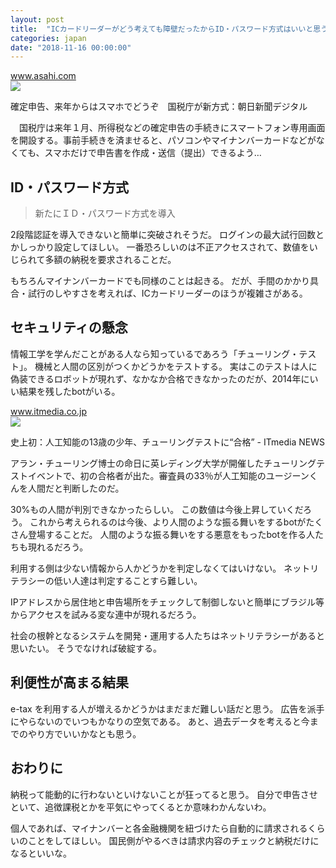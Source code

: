 ```yaml
---
layout: post
title:  "ICカードリーダーがどう考えても障壁だったからID・パスワード方式はいいと思うがセキュリティが緩すぎて心配だ"
categories: japan
date: "2018-11-16 00:00:00"
---
```


<div class="card">
   <a href="https://www.asahi.com/articles/ASLBT33WQLBTUTIL00N.html"></a>
   <div class="card__header">
     <a href="https://www.asahi.com/articles/ASLBT33WQLBTUTIL00N.html">www.asahi.com</a>
   </div>
   <div class="card__image">
     <img src="https://www.asahicom.jp/articles/images/c_AS20181106004609_comm.jpg">
   </div>
   <div class="card__title">
     <p>確定申告、来年からはスマホでどうぞ　国税庁が新方式：朝日新聞デジタル</p>
   </div>
   <div class="card__description">
     <p>　国税庁は来年１月、所得税などの確定申告の手続きにスマートフォン専用画面を開設する。事前手続きを済ませると、パソコンやマイナンバーカードなどがなくても、スマホだけで申告書を作成・送信（提出）できるよう…</p>
   </div>
 </div>

## ID・パスワード方式

> 新たにＩＤ・パスワード方式を導入

2段階認証を導入できないと簡単に突破されそうだ。
ログインの最大試行回数とかしっかり設定してほしい。
一番恐ろしいのは不正アクセスされて、数値をいじられて多額の納税を要求されることだ。

もちろんマイナンバーカードでも同様のことは起きる。
だが、手間のかかり具合・試行のしやすさを考えれば、ICカードリーダーのほうが複雑さがある。

## セキュリティの懸念

情報工学を学んだことがある人なら知っているであろう「チューリング・テスト」。
機械と人間の区別がつくかどうかをテストする。
実はこのテストは人に偽装できるロボットが現れず、なかなか合格できなかったのだが、2014年にいい結果を残したbotがいる。

<div class="card">
  <a href="http://www.itmedia.co.jp/news/articles/1406/09/news049.html"></a>
  <div class="card__header">
    <a href="http://www.itmedia.co.jp/news/articles/1406/09/news049.html">www.itmedia.co.jp</a>
  </div>
  <div class="card__image">
    <img src="http://image.itmedia.co.jp/news/articles/1406/09/yu_turing2.jpg">
  </div>
  <div class="card__title">
    <p> 史上初：人工知能の13歳の少年、チューリングテストに“合格” - ITmedia NEWS</p>
  </div>
  <div class="card__description">
    <p>アラン・チューリング博士の命日に英レディング大学が開催したチューリングテストイベントで、初の合格者が出た。審査員の33％が人工知能のユージーンくんを人間だと判断したのだ。</p>
  </div>
</div>

30%もの人間が判別できなかったらしい。
この数値は今後上昇していくだろう。
これから考えられるのは今後、より人間のような振る舞いをするbotがたくさん登場することだ。
人間のような振る舞いをする悪意をもったbotを作る人たちも現れるだろう。

利用する側は少ない情報から人かどうかを判定しなくてはいけない。
ネットリテラシーの低い人達は判定することすら難しい。

IPアドレスから居住地と申告場所をチェックして制御しないと簡単にブラジル等からアクセスを試みる変な連中が現れるだろう。

社会の根幹となるシステムを開発・運用する人たちはネットリテラシーがあると思いたい。
そうでなければ破綻する。

## 利便性が高まる結果

e-tax を利用する人が増えるかどうかはまだまだ難しい話だと思う。
広告を派手にやらないのでいつもかなりの空気である。
あと、過去データを考えると今までのやり方でいいかなとも思う。

## おわりに

納税って能動的に行わないといけないことが狂ってると思う。
自分で申告させといて、追徴課税とかを平気にやってくるとか意味わかんないわ。

個人であれば、マイナンバーと各金融機関を紐づけたら自動的に請求されるくらいのことをしてほしい。
国民側がやるべきは請求内容のチェックと納税だけになるといいな。
